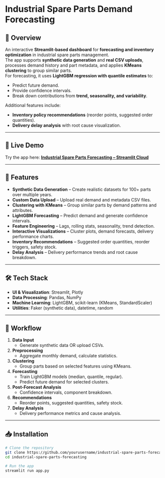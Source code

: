 # Industrial Spare Parts Demand Forecasting

## 📌 Overview
An interactive **Streamlit-based dashboard** for **forecasting and inventory optimization** in industrial spare parts management.  
The app supports **synthetic data generation** and **real CSV uploads**, processes demand history and part metadata, and applies **KMeans clustering** to group similar parts.  
For forecasting, it uses **LightGBM regression with quantile estimates** to:
- Predict future demand.
- Provide confidence intervals.
- Break down contributions from **trend, seasonality, and variability**.

Additional features include:
- **Inventory policy recommendations** (reorder points, suggested order quantities).
- **Delivery delay analysis** with root cause visualization.

---

## 🎯 Live Demo
Try the app here: [**Industrial Spare Parts Forecasting – Streamlit Cloud**]([https://your-app-name.streamlit.app](https://demand-forecasting-ivylsedrxn4b573y4z9x5v.streamlit.app/))

---

## 🚀 Features
- **Synthetic Data Generation** – Create realistic datasets for 100+ parts over multiple years.
- **Custom Data Upload** – Upload real demand and metadata CSV files.
- **Clustering with KMeans** – Group similar parts by demand patterns and attributes.
- **LightGBM Forecasting** – Predict demand and generate confidence intervals.
- **Feature Engineering** – Lags, rolling stats, seasonality, trend detection.
- **Interactive Visualizations** – Cluster plots, demand forecasts, delivery performance charts.
- **Inventory Recommendations** – Suggested order quantities, reorder triggers, safety stock.
- **Delay Analysis** – Delivery performance trends and root cause breakdown.

---

## 🛠 Tech Stack
- **UI & Visualization**: Streamlit, Plotly
- **Data Processing**: Pandas, NumPy
- **Machine Learning**: LightGBM, scikit-learn (KMeans, StandardScaler)
- **Utilities**: Faker (synthetic data), datetime, random

---

## 📂 Workflow
1. **Data Input**
   - Generate synthetic data OR upload CSVs.
2. **Preprocessing**
   - Aggregate monthly demand, calculate statistics.
3. **Clustering**
   - Group parts based on selected features using KMeans.
4. **Forecasting**
   - Train LightGBM models (median, quantile, regular).
   - Predict future demand for selected clusters.
5. **Post-Forecast Analysis**
   - Confidence intervals, component breakdown.
6. **Recommendations**
   - Reorder points, suggested quantities, safety stock.
7. **Delay Analysis**
   - Delivery performance metrics and cause analysis.

---

## 📥 Installation
```bash
# Clone the repository
git clone https://github.com/yourusername/industrial-spare-parts-forecasting.git
cd industrial-spare-parts-forecasting

# Run the app
streamlit run app.py
